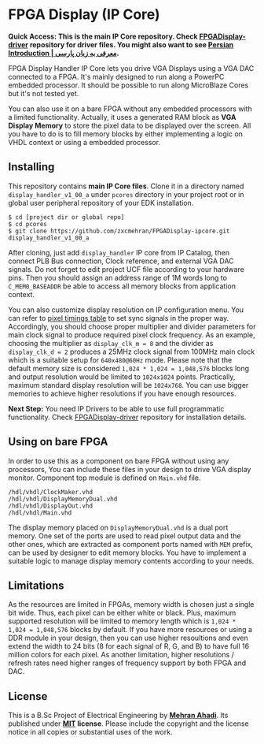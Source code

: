 # FPGA Display (IP Core)

**Quick Access: This is the main IP Core repository. Check [FPGADisplay-driver](https://github.com/zxcmehran/FPGADisplay-driver) repository for driver files. You might also want to see [Persian Introduction | معرفی به زبان پارسی](https://mehran.ahadi.me/projects/bsc-project/fa/).**

FPGA Display Handler IP Core lets you drive VGA Displays using a VGA DAC connected to a FPGA. It's mainly designed to run along a PowerPC embedded processor. It should be possible to run along MicroBlaze Cores but it's not tested yet. 

You can also use it on a bare FPGA without any embedded processors with a limited functionality. Actually, it uses a generated RAM block as **VGA Display Memory** to store the pixel data to be displayed over the screen. All you have to do is to fill memory blocks by either implementing a logic on VHDL context or using a embedded processor.

## Installing
This repository contains **main IP Core files**. Clone it in a directory named `display_handler_v1_00_a` under `pcores` directory in your project root or in global user peripheral repository of your EDK installation.

    $ cd [project dir or global repo]
    $ cd pcores
    $ git clone https://github.com/zxcmehran/FPGADisplay-ipcore.git display_handler_v1_00_a

After cloning, just add `display_handler` ‍‍‍‍IP core from IP Catalog, then connect PLB Bus connection, Clock reference, and external VGA DAC signals. Do not forget to edit project UCF file according to your hardware pins. Then you should assign an address range of 1M words long to `C_MEM0_BASEADDR` be able to access all memory blocks from application context.

You can also customize display resolution on IP configuration menu. You can refer to [pixel timings table](http://static.ahadi.me/projects/fpga-display/pixeltimings.html) to set sync signals in the proper way. Accordingly, you should choose proper multiplier and divider parameters for main clock signal to produce required pixel clock frequency. As an example, choosing the multiplier as `display_clk_m = 8` and the divider as `display_clk_d = 2` produces a 25MHz clock signal from 100MHz main clock which is a suitable setup for `640x480@60Hz` mode. Please note that the default memory size is considered `1,024 * 1,024 = 1,048,576` blocks long and output resolution would be limited to `1024x1024` points. Practically, maximum standard display resolution will be `1024x768`. You can use bigger memories to achieve higher resolutions if you have enough resources.

**Next Step:** You need IP Drivers to be able to use full programmatic functionality. Check [FPGADisplay-driver](https://github.com/zxcmehran/FPGADisplay-driver) repository for installation details.

## Using on bare FPGA
In order to use this as a component on bare FPGA without using any processors, You can include these files in your design to drive VGA display monitor. Component top module is defined on `Main.vhd` file.

    /hdl/vhdl/ClockMaker.vhd
    /hdl/vhdl/DisplayMemoryDual.vhd
    /hdl/vhdl/DisplayOut.vhd
    /hdl/vhdl/Main.vhd

The display memory placed on `DisplayMemoryDual.vhd` is a dual port memory. One set of the ports are used to read pixel output data and the other ones, which are extracted as component ports named with `MEM` prefix, can be used by designer to edit memory blocks. You have to implement a suitable logic to manage display memory contents according to your needs. 

## Limitations
As the resources are limited in FPGAs, memory width is chosen just a single bit wide. Thus, each pixel can be either white or black. Plus, maximum supported resolution will be limited to memory length which is `1,024 * 1,024 = 1,048,576` blocks by default. If you have more resources or using a DDR module in your design, then you can use higher resoultions and even extend the width to 24 bits (8 for each signal of R, G, and B) to have full 16 million colors for each pixel. As another limitation, higher resolutions / refresh rates need higher ranges of frequency support by both FPGA and DAC.

## License
This is a B.Sc Project of Electrical Engineering by **[Mehran Ahadi](https://mehran.ahadi.me/)**. Its published under
**[MIT](https://tldrlegal.com/license/mit-license) license**. Please include the copyright and the license notice in all copies or substantial uses of the work.
